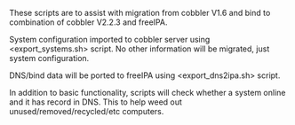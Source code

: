 
These scripts are to assist with migration from cobbler V1.6 and bind to combination of 
cobbler V2.2.3 and freeIPA.

System configuration imported to cobbler server using <export_systems.sh> script. No other information will be migrated, just system configuration. 

DNS/bind data will be ported to freeIPA using <export_dns2ipa.sh> script.

In addition to basic functionality, scripts will check whether a system online and it has record in DNS. This to help weed out unused/removed/recycled/etc computers.



